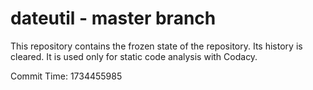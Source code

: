 # dateutil - master branch

This repository contains the frozen state of the repository.
Its history is cleared. It is used only for static code
analysis with Codacy.

Commit Time: 1734455985